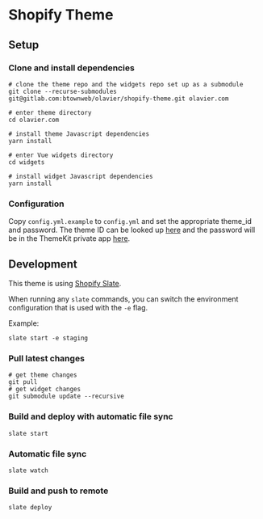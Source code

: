 # Shopify Theme

## Setup

### Clone and install dependencies
```
# clone the theme repo and the widgets repo set up as a submodule
git clone --recurse-submodules git@gitlab.com:btownweb/olavier/shopify-theme.git olavier.com

# enter theme directory
cd olavier.com

# install theme Javascript dependencies
yarn install

# enter Vue widgets directory
cd widgets

# install widget Javascript dependencies
yarn install
```

### Configuration

Copy `config.yml.example` to `config.yml` and set the appropriate theme_id and password.  The theme ID can be looked up [here](https://loomandloft.myshopify.com/admin/themes.xml) and the password will be in the ThemeKit private app [here](https://loomandloft.myshopify.com/admin/apps/private).

## Development

This theme is using [Shopify Slate](https://shopify.github.io/slate/).

When running any `slate` commands, you can switch the environment configuration that is used with the `-e` flag.

Example:
```
slate start -e staging
```

### Pull latest changes
```
# get theme changes
git pull
# get widget changes
git submodule update --recursive
```

### Build and deploy with automatic file sync
```
slate start
```

### Automatic file sync
```
slate watch
```

### Build and push to remote
```
slate deploy
```
